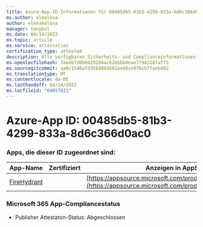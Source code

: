 ```yaml
---
title: Azure-App-ID-Informationen für 00485db5-81b3-4299-833a-8d6c366d0ac0
ms.author: elmalova
author: elenamalova
manager: tonybal
ms.date: 04/14/2022
ms.topic: article
ms.service: attestation
certification_type: attested
description: Alle verfügbaren Sicherheits- und Complianceinformationen für 00485db5-81b3-4299-833a-8d6c366d0ac0.
ms.openlocfilehash: 3aeeb7d6b6629184acb2bbbb0eae7794318faff5
ms.sourcegitcommit: aa6c1546afd356990d681ee68ce976cb7faebd02
ms.translationtype: MT
ms.contentlocale: de-DE
ms.lasthandoff: 04/14/2022
ms.locfileid: "64857821"
---
```

# <a name="azure-app-id-00485db5-81b3-4299-833a-8d6c366d0ac0"></a>Azure-App ID: 00485db5-81b3-4299-833a-8d6c366d0ac0


### <a name="apps-associated-with-this-id"></a>Apps, die dieser ID zugeordnet sind:
| **App-Name** | **Zertifiziert** | **Anzeigen in AppSource** |
|--------------|---------------|-----------------------|
| [FireHydrant](../forward/WA200003794.md) |  | [https://appsource.microsoft.com/product/office/WA200003794](https://appsource.microsoft.com/product/office/WA200003794) |

### <a name="microsoft-365-app-compliance-status"></a>Microsoft 365 App-Compliancestatus
- Publisher Attestaton-Status: Abgeschlossen
